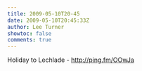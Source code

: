 ```yaml
---
title: 2009-05-10T20-45
date: 2009-05-10T20:45:33Z
author: Lee Turner
showtoc: false
comments: true
---
```


Holiday to Lechlade - http://ping.fm/OOwJa

